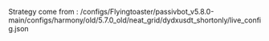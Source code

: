 Strategy come from : /configs/Flyingtoaster/passivbot_v5.8.0-main/configs/harmony/old/5.7.0_old/neat_grid/dydxusdt_shortonly/live_config.json